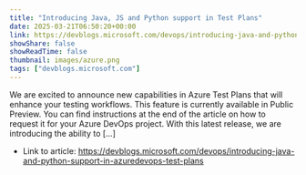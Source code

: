 ```yaml
---
title: "Introducing Java, JS and Python support in Test Plans"
date: 2025-03-21T06:50:20+00:00
link: https://devblogs.microsoft.com/devops/introducing-java-and-python-support-in-azuredevops-test-plans
showShare: false
showReadTime: false
thumbnail: images/azure.png
tags: ["devblogs.microsoft.com"]
---
```

We are excited to announce new capabilities in Azure Test Plans that will enhance your testing workflows. This feature is currently available in Public Preview. You can find instructions at the end of the article on how to request it for your Azure DevOps project. With this latest release, we are introducing the ability to […]

- Link to article: https://devblogs.microsoft.com/devops/introducing-java-and-python-support-in-azuredevops-test-plans